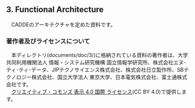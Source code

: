 ## 3. Functional Architecture <br>
　CADDEのアーキテクチャを定めた資料です。<br>

###  著作者及びライセンスについて <br>
　本ディレクトリ(documents/doc/3/)に格納されている資料の著作者は、大学共同利用機関法人 情報・システム研究機構 国立情報学研究所、株式会社エヌ･ティ･ティ･データ、JIPテクノサイエンス株式会社、株式会社日立製作所、SBテクノロジー株式会社、国立大学法人 東京大学、日本電気株式会社、富士通株式会社です。<br>
　<a rel="license" href="http://creativecommons.org/licenses/by/4.0/">クリエイティブ・コモンズ 表示 4.0 国際 ライセンス</a>(CC BY 4.0)で提供します。<br>
